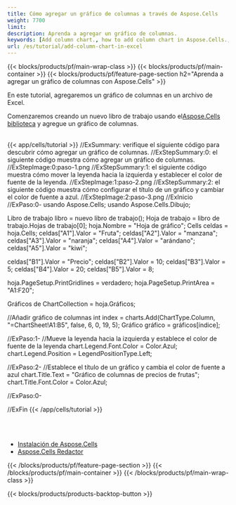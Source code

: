 ```yaml
---
title: Cómo agregar un gráfico de columnas a través de Aspose.Cells
weight: 7700
limit:
description: Aprenda a agregar un gráfico de columnas.
keywords: [Add column chart., how to add column chart in Aspose.Cells., how to add column chart using Aspose.Cells]
url: /es/tutorial/add-column-chart-in-excel
---
```

{{< blocks/products/pf/main-wrap-class >}}
{{< blocks/products/pf/main-container >}}
{{< blocks/products/pf/feature-page-section h2="Aprenda a agregar un gráfico de columnas con Aspose.Cells" >}}

<p>
En este tutorial, agregaremos un gráfico de columnas en un archivo de Excel.
</p>

<p>
 Comenzaremos creando un nuevo libro de trabajo usando el<a href="https://www.nuget.org/packages/Aspose.Cells">Aspose.Cells biblioteca</a> y agregue un gráfico de columnas.
</p>

<br />
{{< app/cells/tutorial >}}
//ExSummary: verifique el siguiente código para descubrir cómo agregar un gráfico de columnas.
//ExStepSummary:0: el siguiente código muestra cómo agregar un gráfico de columnas.
//ExStepImage:0:paso-1.png
//ExStepSummary:1: el siguiente código muestra cómo mover la leyenda hacia la izquierda y establecer el color de fuente de la leyenda.
//ExStepImage:1:paso-2.png
//ExStepSummary:2: el siguiente código muestra cómo configurar el título de un gráfico y cambiar el color de fuente a azul.
//ExStepImage:2:paso-3.png
//ExInicio
//ExPaso:0-
usando Aspose.Cells;
usando Aspose.Cells.Dibujo;

Libro de trabajo libro = nuevo libro de trabajo();
Hoja de trabajo = libro de trabajo.Hojas de trabajo[0];
hoja.Nombre = "Hoja de gráfico";
Cells celdas = hoja.Cells;
celdas["A1"].Valor = "Fruta";
celdas["A2"].Valor = "manzana";
celdas["A3"].Valor = "naranja";
celdas["A4"].Valor = "arándano";
celdas["A5"].Valor = "kiwi";

celdas["B1"].Valor = "Precio";
celdas["B2"].Valor = 10;
celdas["B3"].Valor = 5;
celdas["B4"].Valor = 20;
celdas["B5"].Valor = 8;

hoja.PageSetup.PrintGridlines = verdadero;
hoja.PageSetup.PrintArea = "A1:F20";

Gráficos de ChartCollection = hoja.Gráficos;

//Añadir gráfico de columnas
int index = charts.Add(ChartType.Column, "=ChartSheet!A1:B5", false, 6, 0, 19, 5);
Gráfico gráfico = gráficos[índice];

//ExPaso:1-
//Mueve la leyenda hacia la izquierda y establece el color de fuente de la leyenda
chart.Legend.Font.Color = Color.Azul;
chart.Legend.Position = LegendPositionType.Left;

//ExPaso:2-
//Establece el título de un gráfico y cambia el color de fuente a azul
chart.Title.Text = "Gráfico de columnas de precios de frutas";
chart.Title.Font.Color = Color.Azul;

//ExPaso:0-

//ExFin
{{< /app/cells/tutorial >}}
<br />

<br />
<br />
<div class="code-sample">
    <ul class="link-list">
        <li class="link-item"><a href="https://docs.aspose.com/cells/net/installation/">Instalación de Aspose.Cells</a></li>
        <li class="link-item"><a href="https://products.aspose.app/cells/editor/">Aspose.Cells Redactor</a></li>
    </ul>
</div>

{{< /blocks/products/pf/feature-page-section >}}
{{< /blocks/products/pf/main-container >}}
{{< /blocks/products/pf/main-wrap-class >}}

{{< blocks/products/products-backtop-button >}}